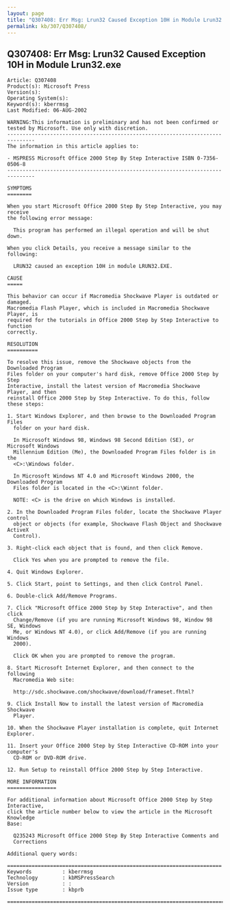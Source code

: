 ```yaml
---
layout: page
title: "Q307408: Err Msg: Lrun32 Caused Exception 10H in Module Lrun32.exe"
permalink: kb/307/Q307408/
---
```


## Q307408: Err Msg: Lrun32 Caused Exception 10H in Module Lrun32.exe

	Article: Q307408
	Product(s): Microsoft Press
	Version(s): 
	Operating System(s): 
	Keyword(s): kberrmsg
	Last Modified: 06-AUG-2002
	
	WARNING:This information is preliminary and has not been confirmed or tested by Microsoft. Use only with discretion.
	-------------------------------------------------------------------------------
	The information in this article applies to:
	
	- MSPRESS Microsoft Office 2000 Step By Step Interactive ISBN 0-7356-0506-8 
	-------------------------------------------------------------------------------
	
	SYMPTOMS
	========
	
	When you start Microsoft Office 2000 Step By Step Interactive, you may receive
	the following error message:
	
	  This program has performed an illegal operation and will be shut down.
	
	When you click Details, you receive a message similar to the following:
	
	  LRUN32 caused an exception 10H in module LRUN32.EXE.
	
	CAUSE
	=====
	
	This behavior can occur if Macromedia Shockwave Player is outdated or damaged.
	Macromedia Flash Player, which is included in Macromedia Shockwave Player, is
	required for the tutorials in Office 2000 Step by Step Interactive to function
	correctly.
	
	RESOLUTION
	==========
	
	To resolve this issue, remove the Shockwave objects from the Downloaded Program
	Files folder on your computer's hard disk, remove Office 2000 Step by Step
	Interactive, install the latest version of Macromedia Shockwave Player, and then
	reinstall Office 2000 Step by Step Interactive. To do this, follow these steps:
	
	1. Start Windows Explorer, and then browse to the Downloaded Program Files
	  folder on your hard disk.
	
	  In Microsoft Windows 98, Windows 98 Second Edition (SE), or Microsoft Windows
	  Millennium Edition (Me), the Downloaded Program Files folder is in the
	  <C>:\Windows folder.
	
	  In Microsoft Windows NT 4.0 and Microsoft Windows 2000, the Downloaded Program
	  Files folder is located in the <C>:\Winnt folder.
	
	  NOTE: <C> is the drive on which Windows is installed.
	
	2. In the Downloaded Program Files folder, locate the Shockwave Player control
	  object or objects (for example, Shockwave Flash Object and Shockwave ActiveX
	  Control).
	
	3. Right-click each object that is found, and then click Remove.
	
	  Click Yes when you are prompted to remove the file.
	
	4. Quit Windows Explorer.
	
	5. Click Start, point to Settings, and then click Control Panel.
	
	6. Double-click Add/Remove Programs.
	
	7. Click "Microsoft Office 2000 Step by Step Interactive", and then click
	  Change/Remove (if you are running Microsoft Windows 98, Window 98 SE, Windows
	  Me, or Windows NT 4.0), or click Add/Remove (if you are running Windows
	  2000).
	
	  Click OK when you are prompted to remove the program.
	
	8. Start Microsoft Internet Explorer, and then connect to the following
	  Macromedia Web site:
	
	  http://sdc.shockwave.com/shockwave/download/frameset.fhtml?
	
	9. Click Install Now to install the latest version of Macromedia Shockwave
	  Player.
	
	10. When the Shockwave Player installation is complete, quit Internet Explorer.
	
	11. Insert your Office 2000 Step by Step Interactive CD-ROM into your computer's
	  CD-ROM or DVD-ROM drive.
	
	12. Run Setup to reinstall Office 2000 Step by Step Interactive.
	
	MORE INFORMATION
	================
	
	For additional information about Microsoft Office 2000 Step by Step Interactive,
	click the article number below to view the article in the Microsoft Knowledge
	Base:
	
	  Q235243 Microsoft Office 2000 Step By Step Interactive Comments and
	  Corrections
	
	Additional query words:
	
	======================================================================
	Keywords          : kberrmsg 
	Technology        : kbMSPressSearch
	Version           : :
	Issue type        : kbprb
	
	=============================================================================
	
